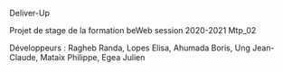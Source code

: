 Deliver-Up

Projet de stage de la formation beWeb session 2020-2021 Mtp_02

Développeurs : 
Ragheb Randa,
Lopes Elisa,
Ahumada Boris,
Ung Jean-Claude,
Mataix Philippe,
Egea Julien

